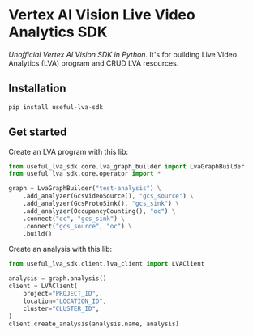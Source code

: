 # Vertex AI Vision Live Video Analytics SDK 
*Unofficial Vertex AI Vision SDK in Python.* It's for building Live Video Analytics (LVA) program and CRUD LVA resources. 

## Installation

```commandline
pip install useful-lva-sdk
```

## Get started

Create an LVA program with this lib:

```python
from useful_lva_sdk.core.lva_graph_builder import LvaGraphBuilder
from useful_lva_sdk.core.operator import *

graph = LvaGraphBuilder("test-analysis") \
    .add_analyzer(GcsVideoSource(), "gcs_source") \
    .add_analyzer(GcsProtoSink(), "gcs_sink") \
    .add_analyzer(OccupancyCounting(), "oc") \
    .connect("oc", "gcs_sink") \
    .connect("gcs_source", "oc") \
    .build()
```

Create an analysis with this lib:

```python
from useful_lva_sdk.client.lva_client import LVAClient

analysis = graph.analysis()
client = LVAClient(
    project="PROJECT_ID",
    location="LOCATION_ID",
    cluster="CLUSTER_ID",
)
client.create_analysis(analysis.name, analysis)
```